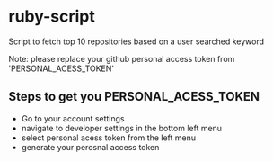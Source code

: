 # ruby-script

Script to fetch top 10 repositories based on a user searched keyword

Note: please replace your github personal access token from 'PERSONAL_ACESS_TOKEN' 

## Steps to get you PERSONAL_ACESS_TOKEN
- Go to your account settings
- navigate to developer settings in the bottom left menu
- select personal acess token from the left menu 
- generate your perosnal access token 
